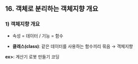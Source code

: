 ## 16. 객체로 분리하는 객체지향 개요
### 1) 객체지향 개요
* 속성 = 데이터 / 기능 = 함수   

* __클래스(class)__: 같은 데이터를 사용하는 함수끼리 묶음 → 객체지향   

__ex>__: 계산기 로봇 만들기 코딩
